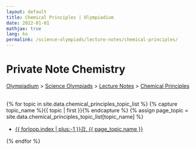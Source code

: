 ```yaml
---
layout: default
title: Chemical Principles | Olympiadium
date: 2022-01-01
mathjax: true
lang: ko
permalink: /science-olympiads/lecture-notes/chemical-principles/
---
```

<h1>Private Note Chemistry</h1>
<a href="{{ site.homeurl }}">Olympiadium</a> > <a href="{{ site.homeurl }}science-olympiads/">Science Olympiads</a> > <a href="{{ site.homeurl }}science-olympiads/lecture-notes/">Lecture Notes</a> > <a href="{{ site.homeurl }}science-olympiads/lecture-notes/chemical-principles/">Chemical Principles</a><br><br>

{% for topic in site.data.chemical_principles_topic_list %}
{% capture topic_name %}{{ topic | first }}{% endcapture %}
{% assign page_topic = site.data.chemical_principles_topic_list[topic_name] %}
  <ul class="actions fit big">
  <li><a href="{{ site.baseurl }}{{ page.permalink}}chapter-{{ forloop.index | plus:-1 }}" class="button fit big">{{ forloop.index | plus:-1 }}강. {{ page_topic.name }}</a></li>
  </ul>
{% endfor %}
